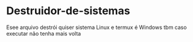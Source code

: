 # Destruidor-de-sistemas
Esee arquivo destrói quiser sistema Linux e termux é Windows tbm caso executar não tenha mais volta 

